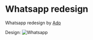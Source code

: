 # Whatsapp redesign

Whatsapp redesign by [Ado](https://dribbble.com/albofazl)

Design: ![Whatsapp](https://cdn.dribbble.com/users/2886970/screenshots/15408794/media/9a730ead4b84cb50cfb4a332f7d1a519.png)

